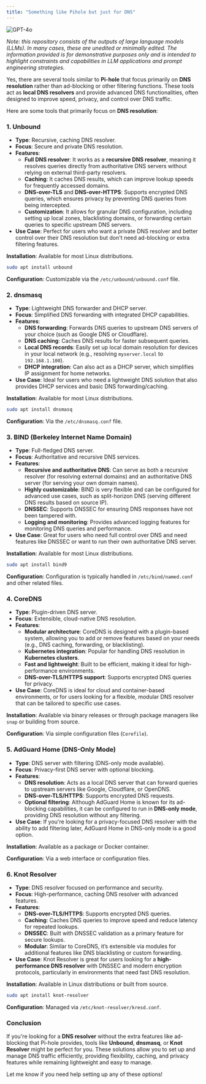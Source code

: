 ```yaml
---
title: "Something like Pihole but just for DNS"
---
```

![GPT-4o](https://img.shields.io/badge/GPT--4o-3333FF?style=for-the-badge&logo=openai&logoColor=white)



*Note: this repository consists of the outputs of large language models (LLMs). In many cases, these are unedited or minimally edited. The information provided is for demonstrative purposes only and is intended to highlight constraints and capabilities in LLM applications and prompt engineering strategies.*


Yes, there are several tools similar to **Pi-hole** that focus primarily on **DNS resolution** rather than ad-blocking or other filtering functions. These tools act as **local DNS resolvers** and provide advanced DNS functionalities, often designed to improve speed, privacy, and control over DNS traffic.

Here are some tools that primarily focus on **DNS resolution**:

### 1. **Unbound**
   - **Type**: Recursive, caching DNS resolver.
   - **Focus**: Secure and private DNS resolution.
   - **Features**:
     - **Full DNS resolver**: It works as a **recursive DNS resolver**, meaning it resolves queries directly from authoritative DNS servers without relying on external third-party resolvers.
     - **Caching**: It caches DNS results, which can improve lookup speeds for frequently accessed domains.
     - **DNS-over-TLS** and **DNS-over-HTTPS**: Supports encrypted DNS queries, which ensures privacy by preventing DNS queries from being intercepted.
     - **Customization**: It allows for granular DNS configuration, including setting up local zones, blacklisting domains, or forwarding certain queries to specific upstream DNS servers.
   - **Use Case**: Perfect for users who want a private DNS resolver and better control over their DNS resolution but don't need ad-blocking or extra filtering features.

   **Installation**: Available for most Linux distributions.
   ```bash
   sudo apt install unbound
   ```

   **Configuration**: Customizable via the `/etc/unbound/unbound.conf` file.

### 2. **dnsmasq**
   - **Type**: Lightweight DNS forwarder and DHCP server.
   - **Focus**: Simplified DNS forwarding with integrated DHCP capabilities.
   - **Features**:
     - **DNS forwarding**: Forwards DNS queries to upstream DNS servers of your choice (such as Google DNS or Cloudflare).
     - **DNS caching**: Caches DNS results for faster subsequent queries.
     - **Local DNS records**: Easily set up local domain resolution for devices in your local network (e.g., resolving `myserver.local` to `192.168.1.100`).
     - **DHCP integration**: Can also act as a DHCP server, which simplifies IP assignment for home networks.
   - **Use Case**: Ideal for users who need a lightweight DNS solution that also provides DHCP services and basic DNS forwarding/caching.

   **Installation**: Available for most Linux distributions.
   ```bash
   sudo apt install dnsmasq
   ```

   **Configuration**: Via the `/etc/dnsmasq.conf` file.

### 3. **BIND (Berkeley Internet Name Domain)**
   - **Type**: Full-fledged DNS server.
   - **Focus**: Authoritative and recursive DNS services.
   - **Features**:
     - **Recursive and authoritative DNS**: Can serve as both a recursive resolver (for resolving external domains) and an authoritative DNS server (for serving your own domain names).
     - **Highly customizable**: BIND is very flexible and can be configured for advanced use cases, such as split-horizon DNS (serving different DNS results based on source IP).
     - **DNSSEC**: Supports DNSSEC for ensuring DNS responses have not been tampered with.
     - **Logging and monitoring**: Provides advanced logging features for monitoring DNS queries and performance.
   - **Use Case**: Great for users who need full control over DNS and need features like DNSSEC or want to run their own authoritative DNS server.

   **Installation**: Available for most Linux distributions.
   ```bash
   sudo apt install bind9
   ```

   **Configuration**: Configuration is typically handled in `/etc/bind/named.conf` and other related files.

### 4. **CoreDNS**
   - **Type**: Plugin-driven DNS server.
   - **Focus**: Extensible, cloud-native DNS resolution.
   - **Features**:
     - **Modular architecture**: CoreDNS is designed with a plugin-based system, allowing you to add or remove features based on your needs (e.g., DNS caching, forwarding, or blacklisting).
     - **Kubernetes integration**: Popular for handling DNS resolution in **Kubernetes clusters**.
     - **Fast and lightweight**: Built to be efficient, making it ideal for high-performance environments.
     - **DNS-over-TLS/HTTPS support**: Supports encrypted DNS queries for privacy.
   - **Use Case**: CoreDNS is ideal for cloud and container-based environments, or for users looking for a flexible, modular DNS resolver that can be tailored to specific use cases.

   **Installation**: Available via binary releases or through package managers like `snap` or building from source.

   **Configuration**: Via simple configuration files (`Corefile`).

### 5. **AdGuard Home (DNS-Only Mode)**
   - **Type**: DNS server with filtering (DNS-only mode available).
   - **Focus**: Privacy-first DNS server with optional blocking.
   - **Features**:
     - **DNS resolution**: Acts as a local DNS server that can forward queries to upstream servers like Google, Cloudflare, or OpenDNS.
     - **DNS-over-TLS/HTTPS**: Supports encrypted DNS requests.
     - **Optional filtering**: Although AdGuard Home is known for its ad-blocking capabilities, it can be configured to run in **DNS-only mode**, providing DNS resolution without any filtering.
   - **Use Case**: If you're looking for a privacy-focused DNS resolver with the ability to add filtering later, AdGuard Home in DNS-only mode is a good option.

   **Installation**: Available as a package or Docker container.

   **Configuration**: Via a web interface or configuration files.

### 6. **Knot Resolver**
   - **Type**: DNS resolver focused on performance and security.
   - **Focus**: High-performance, caching DNS resolver with advanced features.
   - **Features**:
     - **DNS-over-TLS/HTTPS**: Supports encrypted DNS queries.
     - **Caching**: Caches DNS queries to improve speed and reduce latency for repeated lookups.
     - **DNSSEC**: Built with DNSSEC validation as a primary feature for secure lookups.
     - **Modular**: Similar to CoreDNS, it’s extensible via modules for additional features like DNS blacklisting or custom forwarding.
   - **Use Case**: Knot Resolver is great for users looking for a **high-performance DNS resolver** with DNSSEC and modern encryption protocols, particularly in environments that need fast DNS resolution.

   **Installation**: Available in Linux distributions or built from source.
   ```bash
   sudo apt install knot-resolver
   ```

   **Configuration**: Managed via `/etc/knot-resolver/kresd.conf`.

### **Conclusion**
If you're looking for a **DNS resolver** without the extra features like ad-blocking that Pi-hole provides, tools like **Unbound**, **dnsmasq**, or **Knot Resolver** might be perfect for you. These solutions allow you to set up and manage DNS traffic efficiently, providing flexibility, caching, and privacy features while remaining lightweight and easy to manage.

Let me know if you need help setting up any of these options!